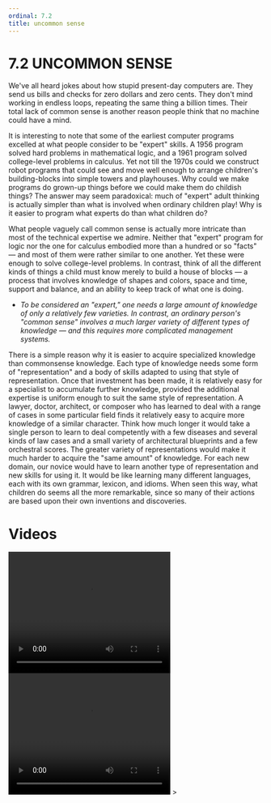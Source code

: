 ```yaml
---
ordinal: 7.2
title: uncommon sense
---
```


# 7.2 UNCOMMON SENSE


We've all heard jokes about how stupid present-day computers are. They send us bills and checks for zero dollars and zero cents. They don't mind working in endless loops, repeating the same thing a billion times. Their total lack of common sense is another reason people think that no machine could have a mind.

It is interesting to note that some of the earliest computer programs excelled at what people consider to be "expert" skills. A 1956 program solved hard problems in mathematical logic, and a 1961 program solved college-level problems in calculus. Yet not till the 1970s could we construct robot programs that could see and move well enough to arrange children's building-blocks into simple towers and playhouses. Why could we make programs do grown-up things before we could make them do childish things? The answer may seem paradoxical: much of "expert" adult thinking is actually simpler than what is involved when ordinary children play! Why is it easier to program what experts do than what children do?

What people vaguely call common sense is actually more intricate than most of the technical expertise we admire. Neither that "expert" program for logic nor the one for calculus embodied more than a hundred or so "facts" &mdash; and most of them were rather similar to one another. Yet these were enough to solve college-level problems. In contrast, think of all the different kinds of things a child must know merely to build a house of blocks &mdash; a process that involves knowledge of shapes and colors, space and time, support and balance, and an ability to keep track of what one is doing.

- _To be considered an "expert," one needs a large amount of knowledge of only a relatively few varieties. In contrast, an ordinary person's "common sense" involves a much larger variety of different types of knowledge &mdash; and this requires more complicated management systems._

There is a simple reason why it is easier to acquire specialized knowledge than commonsense knowledge. Each type of knowledge needs some form of "representation" and a body of skills adapted to using that style of representation. Once that investment has been made, it is relatively easy for a specialist to accumulate further knowledge, provided the additional expertise is uniform enough to suit the same style of representation. A lawyer, doctor, architect, or composer who has learned to deal with a range of cases in some particular field finds it relatively easy to acquire more knowledge of a similar character. Think how much longer it would take a single person to learn to deal competently with a few diseases and several kinds of law cases and a small variety of architectural blueprints and a few orchestral scores. The greater variety of representations would make it much harder to acquire the "same amount" of knowledge. For each new domain, our novice would have to learn another type of representation and new skills for using it. It would be like learning many different languages, each with its own grammar, lexicon, and idioms. When seen this way, what children do seems all the more remarkable, since so many of their actions are based upon their own inventions and discoveries.

# Videos

<video width="320" height="240" controls>
  <source src="/video/07.2 CYC Learn Mach.mp4" type="video/mp4">
  Your browser does not support the video tag.
</video>

<video width="320" height="240" controls>
  <source src="/video/07.2 CYC Learn Mach2.mp4" type="video/mp4">
  Your browser does not support the video tag.
</video>
>
